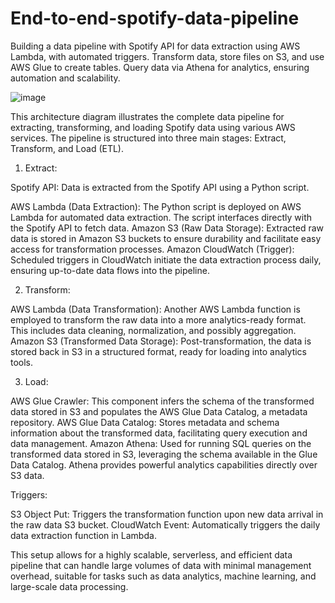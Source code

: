 # End-to-end-spotify-data-pipeline
Building a data pipeline with Spotify API for data extraction using AWS Lambda, with automated triggers. Transform data, store files on S3, and use AWS Glue to create tables. Query data via Athena for analytics, ensuring automation and scalability.

![image](https://github.com/user-attachments/assets/dd114eaf-db9b-460f-a612-ad425068154e)

This architecture diagram illustrates the complete data pipeline for extracting, transforming, and loading Spotify data using various AWS services. The pipeline is structured into three main stages: Extract, Transform, and Load (ETL).

1. Extract:

Spotify API: Data is extracted from the Spotify API using a Python script.

AWS Lambda (Data Extraction): The Python script is deployed on AWS Lambda for automated data extraction. The script interfaces directly with the Spotify API to fetch data.
Amazon S3 (Raw Data Storage): Extracted raw data is stored in Amazon S3 buckets to ensure durability and facilitate easy access for transformation processes.
Amazon CloudWatch (Trigger): Scheduled triggers in CloudWatch initiate the data extraction process daily, ensuring up-to-date data flows into the pipeline.

2. Transform:

AWS Lambda (Data Transformation): Another AWS Lambda function is employed to transform the raw data into a more analytics-ready format. This includes data cleaning, normalization, and possibly aggregation.
Amazon S3 (Transformed Data Storage): Post-transformation, the data is stored back in S3 in a structured format, ready for loading into analytics tools.

3. Load:

AWS Glue Crawler: This component infers the schema of the transformed data stored in S3 and populates the AWS Glue Data Catalog, a metadata repository.
AWS Glue Data Catalog: Stores metadata and schema information about the transformed data, facilitating query execution and data management.
Amazon Athena: Used for running SQL queries on the transformed data stored in S3, leveraging the schema available in the Glue Data Catalog. Athena provides powerful analytics capabilities directly over S3 data.

Triggers:

S3 Object Put: Triggers the transformation function upon new data arrival in the raw data S3 bucket.
CloudWatch Event: Automatically triggers the daily data extraction function in Lambda.

This setup allows for a highly scalable, serverless, and efficient data pipeline that can handle large volumes of data with minimal management overhead, suitable for tasks such as data analytics, machine learning, and large-scale data processing.
